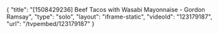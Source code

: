 {
    "title": "[1508429236] Beef Tacos with Wasabi Mayonnaise - Gordon Ramsay",
    "type": "solo",
    "layout": "iframe-static",
    "videoId": "123179187",
    "url": "\/tvpembed\/123179187"
}